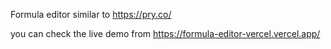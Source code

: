 Formula editor similar to https://pry.co/

you can check the live demo from https://formula-editor-vercel.vercel.app/
